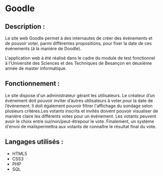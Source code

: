 # Goodle




## Description :
Le  site  web Goodle permet  à  des  internautes  de  créer  des  événements  et  de pouvoir voter, parmi différentes propositions, pour fixer la date de ces événements (à la manière de Doodle).

L'application web à été réalisé dans le cadre du module de test fonctionnel à l'Université des Sciences et des Techniques de Besançon en deuxième année de master informatique.

## Fonctionnement :
Le site dispose d'un administrateur gérant  les utilisateurs. Le créateur d’un événement doit  pouvoir  inviter  d’autres  utilisateurs  à  voter  pour  la  date  de  l’événement.  Il doit également  pouvoir  filtrer  l'affichage  du  sondage  selon  plusieurs  critères.Les  votants inscrits et invités doivent pouvoir visualiser de manière claire les différents votes pour un événement.  Les  votants  peuvent  avoir  le  choix  entre oui/non/peut-êtrepour  le  vote. Finalement, un système d'envoi de mailspermettra aux votants de connaître le résultat final du vote.

## Langages utilisés : 

+ HTML5
+ CSS3
+ PHP
+ SQL
